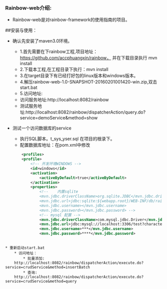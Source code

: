 ### Rainbow-web介绍:
  * Rainbow-web是对rainbow-framework的使用指南的项目。
 
##安装与使用：

  * 确认先安装了maven3.0环境。
	* 1.首先需要在下rainbow工程,项目地址：https://github.com/accphuangxin/rainbow，
	并在下载目录执行 mvn install
	* 2.下载本工程,在工程目录下执行：mvn install
	* 3.在target目录下有已经打好包的linux版本和windows版本。
	* 4.解压rainbow-web-1.0-SNAPSHOT-20160201001420-win.zip,双击start.bat
	* 5.访问地址:
	 * 访问服务地址:http://localhost:8082/rainbow
  	 * 测试服务地址:http://localhost:8082/rainbow/dispatcherAction/query.do?service=demoService&method=show
* 测试一个访问数据库的service
	* 执行SQL脚本。t_sys_yser.sql 在项目的根录下。
	* 配置数据库地址：在pom.xml中修改
	
	```xml
		<profiles>
		<profile>
			<!-- 开发环境WINDOWS -->
			<id>windows</id>
			<activation>
				<activeByDefault>true</activeByDefault>
			</activation>
			<properties>
				<!-- 	内置sqlite			
				<mvn.jdbc.driverClassName>org.sqlite.JDBC</mvn.jdbc.driverClassName>
				<mvn.jdbc.url>jdbc:sqlite:${webapp.root}/WEB-INF/db/rainbow-web.db</mvn.jdbc.url>
				<mvn.jdbc.username></mvn.jdbc.username>
				<mvn.jdbc.password></mvn.jdbc.password> -->
				<!-- mysql 配置 -->
				<mvn.jdbc.driverClassName>com.mysql.jdbc.Driver</mvn.jdbc.driverClassName>
				<mvn.jdbc.url>jdbc:mysql://localhost:3306/test?characterEncoding=utf8</mvn.jdbc.url>
				<mvn.jdbc.username>***</mvn.jdbc.username>
				<mvn.jdbc.password>****</mvn.jdbc.password>
```

* 重新启动start.bat
	* 访问地址：
		* 批量添加:
	http://localhost:8082/rainbow/dispatcherAction/execute.do?service=crudService&method=insertBatch
		* 查询:
	http://localhost:8082/rainbow/dispatcherAction/execute.do?service=crudService&method=query
	
	
